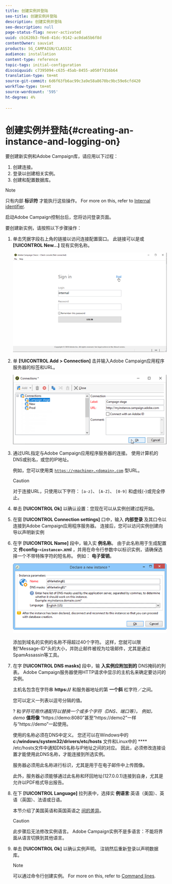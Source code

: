 ```yaml
---
title: 创建实例并登陆
seo-title: 创建实例并登陆
description: 创建实例并登陆
seo-description: null
page-status-flag: never-activated
uuid: cb1620b3-f6e8-41dc-9142-ac0da65b6f8d
contentOwner: sauviat
products: SG_CAMPAIGN/CLASSIC
audience: installation
content-type: reference
topic-tags: initial-configuration
discoiquuid: c7395094-c635-45ab-8455-a050f7d16b64
translation-type: tm+mt
source-git-commit: 6d6f63fb6ac99c3a9e58a8670bc9bc59e6cfd420
workflow-type: tm+mt
source-wordcount: '595'
ht-degree: 4%

---
```



# 创建实例并登陆{#creating-an-instance-and-logging-on}

要创建新实例和Adobe Campaign库，请应用以下过程：

1. 创建连接。
1. 登录以创建相关实例。
1. 创建和配置数据库。

>[!NOTE]
>
>只有内部 **标识符** 才能执行这些操作。 For more on this, refer to [Internal identifier](../../installation/using/campaign-server-configuration.md#internal-identifier).

启动Adobe Campaign控制台后，您将访问登录页面。

要创建新实例，请按照以下步骤操作：

1. 单击凭据字段右上角的链接以访问连接配置窗口。 此链接可以是或 **[!UICONTROL New...]** 现有实例名称。

   ![](assets/s_ncs_install_define_connection_01.png)

1. 单 **[!UICONTROL Add > Connection]** 击并输入Adobe Campaign应用程序服务器的标签和URL。

   ![](assets/s_ncs_install_define_connection_02.png)

1. 通过URL指定与Adobe Campaign应用程序服务器的连接。 使用计算机的DNS或别名，或您的IP地址。

   例如，您可以使用类 [`https://<machine>.<domain>.com`](https://myserver.adobe.com) 型URL。

   >[!CAUTION]
   >
   >对于连接URL，只使用以下字符： `[a-z]`、 `[A-Z]`、 `[0-9]` 和虚线(-)或完全停止。

1. 单击 **[!UICONTROL Ok]** 以确认设置：您现在可以从实例创建过程开始。
1. 在窗 **[!UICONTROL Connection settings]** 口中，输入 **内部登录** 及其口令以连接到Adobe Campaign应用程序服务器。 连接后，您可以访问实例创建向导以声明新实例
1. 在字 **[!UICONTROL Name]** 段中，输入实 **例名称**。 由于此名称用于生成配置文 **件config-`<instance>`.xml** ，并用在命令行参数中以标识实例，请确保选择一个不带特殊字符的短名称。 例如： **电子营销**。

   ![](assets/s_ncs_install_create_instance.png)

   添加到域名的实例的名称不得超过40个字符。 这样，您就可以限制“Message-ID”头的大小，并防止邮件被视为垃圾邮件，尤其是通过SpamAssassin等工具。

1. 在字 **[!UICONTROL DNS masks]** 段中，输 **入实例应附加到的** DNS掩码的列表。 Adobe Campaign服务器使用HTTP请求中显示的主机名来确定要访问的实例。

   主机名包含在字符串 **https://** 和服务器地址的第 **一个斜** 杠字符／之间。

   您可以定义一列表以逗号分隔的值。

   ? 和*字符可用作通配符以替换一个或多个字符（DNS、端口等）。 例如，demo* **值将像** “https://demo:8080”甚至“https://demo2”一样与“https://demo”一起使用。

   使用的名称必须在DNS中定义。 您还可以在Windows中的 **c:/windows/system32/drivers/etc/hosts** 文件和Linux中的 **** /etc/hosts文件中通知DNS名称与IP地址之间的对应。 因此，必须修改连接设置才能使用此DNS名称，才能连接到所选实例。

   服务器必须用此名称进行标识，尤其是用于在电子邮件中上传图像。

   此外，服务器必须能够通过此名称和环回地址(127.0.0.1)连接到自身，尤其是允许以PDF格式导出报告。

1. 在下 **[!UICONTROL Language]** 拉列表中，选择实 **例语言**:英语（美国）、英语（英国）、法语或日语。

   本节介绍了美国英语和英国英语之 [间的差异](../../platform/using/adobe-campaign-workspace.md#date-and-time)。

   >[!CAUTION]
   >
   >此步骤后无法修改实例语言。 Adobe Campaign实例不是多语言：不能将界面从语言切换到其他语言。

1. 单击 **[!UICONTROL Ok]** 以确认实例声明。 注销然后重新登录以声明数据库。

   >[!NOTE]
   >
   >可以通过命令行创建实例。 For more on this, refer to [Command lines](../../installation/using/command-lines.md).

